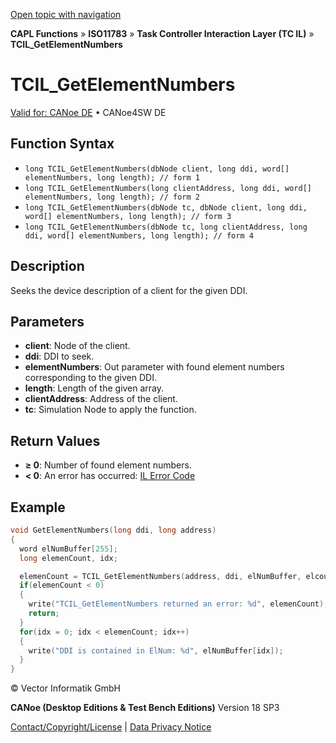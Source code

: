 [Open topic with navigation](../../../../../../CANoeDEFamily.htm#Topics/CAPLFunctions/ISO11783/ISOInteractionLayerTC/Functions/CAPLfunctionIso11783TCILGetElementNumbers.md)

**CAPL Functions** » **ISO11783** » **Task Controller Interaction Layer (TC IL)** » **TCIL_GetElementNumbers**

# TCIL_GetElementNumbers

[Valid for: CANoe DE](../../../../Shared/FeatureAvailability.md) • CANoe4SW DE

## Function Syntax

- `long TCIL_GetElementNumbers(dbNode client, long ddi, word[] elementNumbers, long length); // form 1`
- `long TCIL_GetElementNumbers(long clientAddress, long ddi, word[] elementNumbers, long length); // form 2`
- `long TCIL_GetElementNumbers(dbNode tc, dbNode client, long ddi, word[] elementNumbers, long length); // form 3`
- `long TCIL_GetElementNumbers(dbNode tc, long clientAddress, long ddi, word[] elementNumbers, long length); // form 4`

## Description

Seeks the device description of a client for the given DDI.

## Parameters

- **client**: Node of the client.
- **ddi**: DDI to seek.
- **elementNumbers**: Out parameter with found element numbers corresponding to the given DDI.
- **length**: Length of the given array.
- **clientAddress**: Address of the client.
- **tc**: Simulation Node to apply the function.

## Return Values

- **≥ 0**: Number of found element numbers.
- **< 0**: An error has occurred: [IL Error Code](../../../CAPLfunctionsISOj1939ErrorCodes.md)

## Example

```c
void GetElementNumbers(long ddi, long address)
{
  word elNumBuffer[255];
  long elemenCount, idx;

  elemenCount = TCIL_GetElementNumbers(address, ddi, elNumBuffer, elcount(elNumBuffer));
  if(elemenCount < 0)
  {
    write("TCIL_GetElementNumbers returned an error: %d", elemenCount);
    return;
  }
  for(idx = 0; idx < elemenCount; idx++)
  {
    write("DDI is contained in ElNum: %d", elNumBuffer[idx]);
  }
}
```

© Vector Informatik GmbH

**CANoe (Desktop Editions & Test Bench Editions)** Version 18 SP3

[Contact/Copyright/License](../../../../Shared/ContactCopyrightLicense.md) | [Data Privacy Notice](https://www.vector.com/int/en/company/get-info/privacy-policy/)
